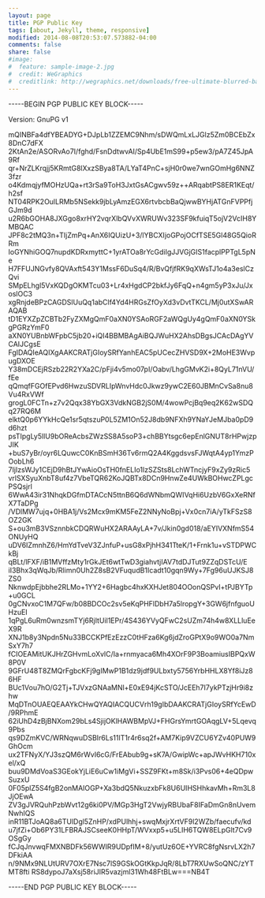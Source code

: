 ```yaml
---
layout: page
title: PGP Public Key
tags: [about, Jekyll, theme, responsive]
modified: 2014-08-08T20:53:07.573882-04:00
comments: false
share: false
#image:
#  feature: sample-image-2.jpg
#  credit: WeGraphics
#  creditlink: http://wegraphics.net/downloads/free-ultimate-blurred-background-pack/
---
```


-----BEGIN PGP PUBLIC KEY BLOCK-----

Version: GnuPG v1

mQINBFa4dfYBEADYG+DJpLb1ZZEMC9Nhm/sDWQmLxLJGlz5Zm0BCEbZx8DnC7dFX
2KtAn2e/ASORvAo7I/fghd/FsnDdtwvAI/Sp4UbE1mS99+p5ew3/pA7Z45JpA9Rf
qr+NrZLKrqjj5KRmtG8lXxzSBya8TA/LYaT4PnC+sjH0r0we7wnGOmHg6NNZ3fzr
o4KdmqjyfMOHzUQa+rt3rSa9ToH3JxtGsACgwv59z++ARqabtPS8ER1KEqt/h2sf
NT04RPK2OulLRMb5NSekk9jbLyAmzEGX6rtvbcbBaQjwwBYHjATGnFVPPfjGJm9d
u2R6bGOHA8JXGgo8xrHY2vqrXlbQVvXWRUWv323SF9kfuiqT5ojV2VcIH8YMBQAC
JPF8c2tMQ3n+TIjZmPq+AnX6IQUizU+3/lYBCXIjoGPojOCfTSE5Gl48G5QioRRm
IoGYNhiGOQ7nupdKDRxmyttC+1yrATOa8rYcGdiIgJJVGjGIS1facplPPTgL5pNe
H7FFUJNGvfy8QVAxft543Y1MssF6DuSq4/R/BvQfjfRK9qXWsTJ1o4a3eslCzQvi
SMpELhgl5VxKQDgOKMTcu03+Lr4xHgdCP2bkfJy6FqQ+n4gm5yP3xJu/JxoslOC3
xgRnjdeBPzCAGDSlUuQq1abClf4Yd4HRGsZfOyXd3vDvtTKCL/Mj0utXSwARAQAB
tD1EYXZpZCBTb2FyZXMgQmF0aXN0YSAoRGF2aWQgUy4gQmF0aXN0YSkgPGRzYmF0
aXN0YUBnbWFpbC5jb20+iQI4BBMBAgAiBQJWuHX2AhsDBgsJCAcDAgYVCAIJCgsE
FgIDAQIeAQIXgAAKCRATjGIoySRfYanhEAC5pUCecZHVSD9X+2MoHE3WvpugDXOE
Y38mDCEjRSzb22R2YXa2C/pFji4v5mo07pI/Oabv/LhgGMvK2i+8QyL71nVU/fEe
qQmqfFGOfEPvd6HwzuSDVRLIpWnvHdc0Jkwz9ywC2E60JBMnCvSa8nu8Vu4RxVWf
grogL0FCTn+z7v2Qqx38YbGX3VdkNGB2jS0M/4wowPcjBq9eq2K62wSDQq27RQ6M
elktQ0p6YYkHcQe1sr5qtszuP0L5ZM1On52J8db9NFXh9YNaYJeMJba0pD9d6hzt
psTIpgLy5llU9bOReAcbsZWzSS8A5soP3+chBBYtsgc6epEnlGNUT8rHPwjzpJIK
+buS7yBr/oyr6LQuwcC0KnBSmH36Tv6rmQ2A4KggdsvsFJWqtA4yp1YmzPOobLh6
7IjIzsWJy1CEjD9hBtJYwAioOsTH0fnELIo1lzSZSts8LchWTncjyF9xZy9zRic5
vrlSXSyuXnbT8uf4z7VbeTQR62KoJQBTx8DCn9HnwZe4UWkBOHwcZPLgcPSQsjrl
6WwA43ir31NhqkDGfmDTACcN5ttnB6Q6dWNbmQWIVqHi6UzbV6GxXeRNfX7TaDPg
/VDlMW7ujq+0HBA1j/Vs2Mcx9mKM5FeZ2NNyNoBpj+Vx0cn7iA/yTkFSzS8OZ2GK
S+ou3mB3VSznnbkCDQRWuHX2ARAAyLA+7v/Jkin0gd018/aEYIVXNfmS54ONUyHQ
uDV6IZmnhZ6/HmYdTveV3ZJnfuP+usG8xPjhH341TteK/1+Frnk1u+vSTDPWCkBj
qBLt/lFXF/iB1MVffzMty1rGkJEt6wtTwD3giahvtjIAV7tdDJTut9ZZqDSTcU/E
iI3Bhx3qWqJb/Rlimn0Uh2Z8sB2VFuqudB1Icadt10gqn9Wy+7Fg96uUJKSJ8ZS0
NknwdpEjbbhe2RLMo+1YY2+6Hagbc4hxKXHJet804OOonQSPvI+tPJBYTp+u0GCL
0gCNvxoC1M7QFw/b08BDCOc2sv5eKqPHFlDbH7a5lropgY+3GW6jfnfguoUHzuEI
1qPgL6uRm0wnzsmTYj6RjItUil1EPr/4S436YVyQFwC2sUZm74h4w8XLLluEeX9R
XNJ1b8y3Npdn5Nu33BCCKPfEzEzzC0tHFza6Kg6jdZroGPtX9o9WO0a7NmSxY7h7
fCIOEAMitUKJHrZGHvmLoXvlC/Ia+rnmyaca6Mh4XOrF9P3BoamiusIBPQxW8P0V
9GFrU48T8ZMQrFgbcKFj9gIMwP1B1dz9jdf9ULbxty5756YrbHHLX8Yf8iJz86HF
BUc1Vou7hO/G2Tj+TJVxzGNAaMNl+E0xE94jKcSTO/JcEEh7I7ykPTzjHr9i8zhw
MqDTnOUAEQEAAYkCHwQYAQIACQUCVrh19gIbDAAKCRATjGIoySRfYcEwD/9RPhmE
62iUhD4zBjBNXom29bLs4SjijOKlHAWBMpVJ+FHGrsYmrtGOAqgLV+5Lqevq9Pbs
qs9DZmKVC/WRNqwuDSBIr6Ls11lT1r4r6sq2f+AM7Kip9VZCU6YZv40PUW9GhOcm
ux2TFNyX/YJ3szQM6rWvI6cG/FrEAbub9g+sK7A/GwipWc+apJWvHKH710xel/xQ
buu9DMdVoaS3GEokYjLiE6uCw1iMgVi+SSZ9FKt+m8Sk/i3Pvs06+4eQDpwSuzxU
0F05plZ5S4fgB2onMAIOGP+Xa3bdQ5NkuzxbFk8U6UIHSHhkavMh+Rm3L8JjOEwA
ZV3gJVRQuhPzbWvt12g6ki0PV/MGp3HgT2VwjyRBUbaF8IFaDmGn8nUvemNwhIQS
inR11BTJoAQ8a6TUlDgl5ZnHP/xdPUlhhj+swqMxjrXrtVF9l2WZb/faecufv/kd
u7jfZi+Ob6PY31LFBRAJSCseeK0HHpT/WVxxp5+u5LIH6TQW8ELpGlt7Cv9OSgGy
fCJqJnvwqFMXNBDFk56WWIR9UDpfIM+8/yutUz6OE+YVRC8fgNsrvLX2h7DFkiAA
n/9NMx9NLUtURV7OXrE7Nsc7lS9GSkOGtKkpJqR/8LbT7RXUwSoQNC/zYTMT8fti
RS8dypoJ7aXsj58riJIR5vazjml31Wh48FtBLw===NB4T

-----END PGP PUBLIC KEY BLOCK-----
